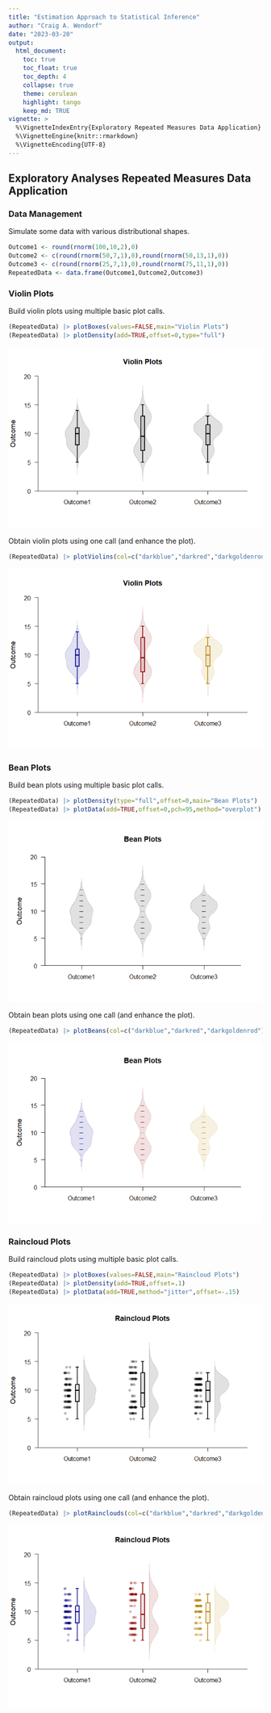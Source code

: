 ```yaml
---
title: "Estimation Approach to Statistical Inference"
author: "Craig A. Wendorf"
date: "2023-03-20"
output:
  html_document:
    toc: true
    toc_float: true
    toc_depth: 4
    collapse: true
    theme: cerulean
    highlight: tango
    keep_md: TRUE
vignette: >
  %\VignetteIndexEntry{Exploratory Repeated Measures Data Application}
  %\VignetteEngine{knitr::rmarkdown}
  %\VignetteEncoding{UTF-8}
---
```






## Exploratory Analyses Repeated Measures Data Application

### Data Management

Simulate some data with various distributional shapes.

```r
Outcome1 <- round(rnorm(100,10,2),0)
Outcome2 <- c(round(rnorm(50,7,1),0),round(rnorm(50,13,1),0))
Outcome3 <- c(round(rnorm(25,7,1),0),round(rnorm(75,11,1),0))
RepeatedData <- data.frame(Outcome1,Outcome2,Outcome3)
```

### Violin Plots

Build violin plots using multiple basic plot calls.

```r
(RepeatedData) |> plotBoxes(values=FALSE,main="Violin Plots")
(RepeatedData) |> plotDensity(add=TRUE,offset=0,type="full")
```

![](figures/Exploratory-Repeated-ViolinsA-1.png)<!-- -->

Obtain violin plots using one call (and enhance the plot).

```r
(RepeatedData) |> plotViolins(col=c("darkblue","darkred","darkgoldenrod"))
```

![](figures/Exploratory-Repeated-ViolinsB-1.png)<!-- -->

### Bean Plots

Build bean plots using multiple basic plot calls.

```r
(RepeatedData) |> plotDensity(type="full",offset=0,main="Bean Plots")
(RepeatedData) |> plotData(add=TRUE,offset=0,pch=95,method="overplot")
```

![](figures/Exploratory-Repeated-BeansA-1.png)<!-- -->

Obtain bean plots using one call (and enhance the plot).

```r
(RepeatedData) |> plotBeans(col=c("darkblue","darkred","darkgoldenrod"))
```

![](figures/Exploratory-Repeated-BeansB-1.png)<!-- -->

### Raincloud Plots

Build raincloud plots using multiple basic plot calls.

```r
(RepeatedData) |> plotBoxes(values=FALSE,main="Raincloud Plots")
(RepeatedData) |> plotDensity(add=TRUE,offset=.1)
(RepeatedData) |> plotData(add=TRUE,method="jitter",offset=-.15)
```

![](figures/Exploratory-Repeated-RaincloudsA-1.png)<!-- -->

Obtain raincloud plots using one call (and enhance the plot).

```r
(RepeatedData) |> plotRainclouds(col=c("darkblue","darkred","darkgoldenrod"))
```

![](figures/Exploratory-Repeated-RaincloudsB-1.png)<!-- -->
